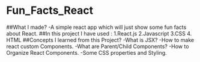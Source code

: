 # Fun_Facts_React

##What I made?
  -A simple react app which will just show some
  fun facts about React.
##In this project I have used :
  1.React.js
  2.Javascript
  3.CSS
  4. HTML
##Concepts I learned from this Project?
  -What is JSX?
  -How to make react custom Components.
  -What are Parent/Child Components?
  -How to Organize React Components.
  -Some CSS properties and Styling.
